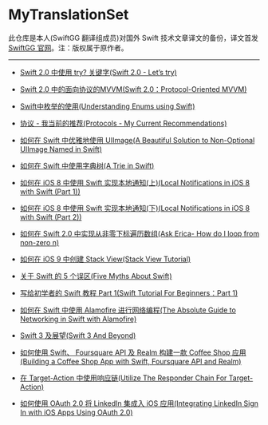 # MyTranslationSet

此仓库是本人(SwiftGG 翻译组成员)对国外 Swift 技术文章译文的备份，译文首发 [SwiftGG 官网](http://swift.gg)。注：版权属于原作者。

---

* [Swift 2.0 中使用 try? 关键字(Swift 2.0 - Let’s try)](https://github.com/kevin833752/MyTranslationSet/blob/master/Swift%202.0%20%E4%B8%AD%E4%BD%BF%E7%94%A8%20try%3F%20%E5%85%B3%E9%94%AE%E5%AD%97(Swift%202.0%20-%20Let%E2%80%99s%20try).md)

* [Swift 2.0 中的面向协议的MVVM(Swift 2.0：Protocol-Oriented MVVM)](https://github.com/kevin833752/MyTranslationSet/blob/master/Swift%202.0%20%E4%B8%AD%E7%9A%84%E9%9D%A2%E5%90%91%E5%8D%8F%E8%AE%AE%E7%9A%84MVVM(Swift%202.0%EF%BC%9AProtocol-Oriented%20MVVM).md)

* [Swift中枚举的使用(Understanding Enums using Swift)](https://github.com/kevin833752/MyTranslationSet/blob/master/Swift%E4%B8%AD%E6%9E%9A%E4%B8%BE%E7%9A%84%E4%BD%BF%E7%94%A8(Understanding%20Enums%20using%20Swift).md)

* [协议 - 我当前的推荐(Protocols - My Current Recommendations)](https://github.com/kevin833752/MyTranslationSet/blob/master/%E5%8D%8F%E8%AE%AE%20-%20%E6%88%91%E5%BD%93%E5%89%8D%E7%9A%84%E6%8E%A8%E8%8D%90(Protocols%20-%20My%20Current%20Recommendations).md)

* [如何在 Swift 中优雅地使用 UIImage(A Beautiful Solution to Non-Optional UIImage Named in Swift)](https://github.com/kevin833752/MyTranslationSet/blob/master/%E5%A6%82%E4%BD%95%E5%9C%A8%20Swift%20%E4%B8%AD%E4%BC%98%E9%9B%85%E5%9C%B0%E4%BD%BF%E7%94%A8%20UIImage(A%20Beautiful%20Solution%20to%20Non-Optional%20UIImage%20Named%20in%20Swift).md)

* [如何在 Swift 中使用字典树(A Trie in Swift)](https://github.com/kevin833752/MyTranslationSet/blob/master/%E5%A6%82%E4%BD%95%E5%9C%A8%20Swift%20%E4%B8%AD%E4%BD%BF%E7%94%A8%E5%AD%97%E5%85%B8%E6%A0%91(A%20Trie%20in%20Swift).md) 

* [如何在 iOS 8 中使用 Swift 实现本地通知(上)(Local Notifications in iOS 8 with Swift (Part 1))](https://github.com/kevin833752/MyTranslationSet/blob/master/TranslationSet/%E5%A6%82%E4%BD%95%E5%9C%A8%20iOS%208%20%E4%B8%AD%E4%BD%BF%E7%94%A8%20Swift%20%E5%AE%9E%E7%8E%B0%E6%9C%AC%E5%9C%B0%E9%80%9A%E7%9F%A5(%E4%B8%8A)(Local%20Notifications%20in%20iOS%208%20with%20Swift%20(Part%201)).md)

* [如何在 iOS 8 中使用 Swift 实现本地通知(下)(Local Notifications in iOS 8 with Swift (Part 2))](https://github.com/kevin833752/MyTranslationSet/blob/master/TranslationSet/%E5%A6%82%E4%BD%95%E5%9C%A8%20iOS%208%20%E4%B8%AD%E4%BD%BF%E7%94%A8%20Swift%20%E5%AE%9E%E7%8E%B0%E6%9C%AC%E5%9C%B0%E9%80%9A%E7%9F%A5(%E4%B8%8B)(Local%20Notifications%20in%20iOS%208%20with%20Swift%20(Part%202)).md)

* [如何在 Swift 2.0 中实现从非零下标遍历数组(Ask Erica- How do I loop from non-zero n)](https://github.com/kevin833752/MyTranslationSet/blob/master/TranslationSet/%E5%A6%82%E4%BD%95%E5%9C%A8%20Swift%202.0%20%E4%B8%AD%E5%AE%9E%E7%8E%B0%E4%BB%8E%E9%9D%9E%E9%9B%B6%E4%B8%8B%E6%A0%87%E9%81%8D%E5%8E%86%E6%95%B0%E7%BB%84(Ask%20Erica-%20How%20do%20I%20loop%20from%20non-zero%20n).md) 

* [如何在 iOS 9 中创建 Stack View(Stack View Tutorial)](https://github.com/kevin833752/MyTranslationSet/blob/master/TranslationSet/%E5%A6%82%E4%BD%95%E5%9C%A8%20iOS%209%20%E4%B8%AD%E5%88%9B%E5%BB%BA%20Stack%20View(Stack%20View%20Tutorial).md)

* [关于 Swift 的 5 个误区(Five Myths About Swift)](https://github.com/kevin833752/MyTranslationSet/blob/master/TranslationSet/%E5%85%B3%E4%BA%8E%20Swift%20%E7%9A%84%205%20%E4%B8%AA%E8%AF%AF%E5%8C%BA(Five%20Myths%20About%20Swift).md)

* [写给初学者的 Swift 教程 Part 1(Swift Tutorial For Beginners：Part 1)](https://github.com/kevin833752/MyTranslationSet/blob/master/TranslationSet/%E5%86%99%E7%BB%99%E5%88%9D%E5%AD%A6%E8%80%85%E7%9A%84%20Swift%20%E6%95%99%E7%A8%8B%20Part%201(Swift%20Tutorial%20For%20Beginners%EF%BC%9APart%201).md)

* [如何在 Swift 中使用 Alamofire 进行网络编程(The Absolute Guide to Networking in Swift with Alamofire)](https://github.com/kevin833752/MyTranslationSet/blob/master/TranslationSet/%E5%A6%82%E4%BD%95%E5%9C%A8%20Swift%20%E4%B8%AD%E4%BD%BF%E7%94%A8%20Alamofire%20%E8%BF%9B%E8%A1%8C%E7%BD%91%E7%BB%9C%E7%BC%96%E7%A8%8B(The%20Absolute%20Guide%20to%20Networking%20in%20Swift%20with%20Alamofire).md)

* [Swift 3 及展望(Swift 3 And Beyond)](https://github.com/kevin833752/MyTranslationSet/blob/master/TranslationSet/Swift%203%20%E5%8F%8A%E5%B1%95%E6%9C%9B(Swift%203%20And%20Beyond).md)

* [如何使用 Swift、 Foursquare API 及 Realm 构建一款 Coffee Shop 应用(Building a Coffee Shop App with Swift, Foursquare API and Realm)](https://github.com/kevin833752/MyTranslationSet/blob/master/TranslationSet/%E5%A6%82%E4%BD%95%E4%BD%BF%E7%94%A8%20Swift%E3%80%81%20Foursquare%20API%20%E5%8F%8A%20Realm%20%E6%9E%84%E5%BB%BA%E4%B8%80%E6%AC%BE%20Coffee%20Shop%20%E5%BA%94%E7%94%A8(Building%20a%20Coffee%20Shop%20App%20with%20Swift%2C%20Foursquare%20API%20and%20Realm).md)

* [在 Target-Action 中使用响应链(Utilize The Responder Chain For Target-Action)](https://github.com/kevin833752/MyTranslationSet/blob/master/TranslationSet/%E5%9C%A8%20Target-Action%20%E4%B8%AD%E4%BD%BF%E7%94%A8%E5%93%8D%E5%BA%94%E9%93%BE(Utilize%20The%20Responder%20Chain%20For%20Target-Action).md)

* [如何使用 OAuth 2.0 将 LinkedIn 集成入 iOS 应用(Integrating LinkedIn Sign In with iOS Apps Using OAuth 2.0)](https://github.com/kevin833752/MyTranslationSet/blob/master/TranslationSet/%E5%A6%82%E4%BD%95%E4%BD%BF%E7%94%A8%20OAuth%202.0%20%E5%B0%86%20LinkedIn%20%E9%9B%86%E6%88%90%E5%85%A5%20iOS%20%E5%BA%94%E7%94%A8(Integrating%20LinkedIn%20Sign%20In%20with%20iOS%20Apps%20Using%20OAuth%202.0).md)